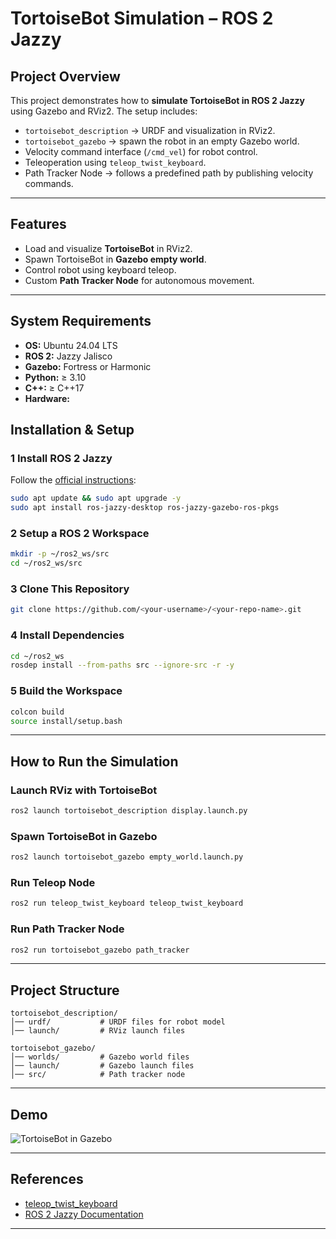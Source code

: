 #  TortoiseBot Simulation – ROS 2 Jazzy

##  Project Overview

This project demonstrates how to **simulate TortoiseBot in ROS 2 Jazzy** using Gazebo and RViz2.
The setup includes:

* `tortoisebot_description` → URDF and visualization in RViz2.
* `tortoisebot_gazebo` → spawn the robot in an empty Gazebo world.
* Velocity command interface (`/cmd_vel`) for robot control.
* Teleoperation using `teleop_twist_keyboard`.
* Path Tracker Node → follows a predefined path by publishing velocity commands.

---

##  Features

* Load and visualize **TortoiseBot** in RViz2.
* Spawn TortoiseBot in **Gazebo empty world**.
* Control robot using keyboard teleop.
* Custom **Path Tracker Node** for autonomous movement.

---

##  System Requirements

* **OS:** Ubuntu 24.04 LTS
* **ROS 2:** Jazzy Jalisco
* **Gazebo:** Fortress or Harmonic
* **Python:** ≥ 3.10
* **C++:** ≥ C++17
* **Hardware:**

##  Installation & Setup

### 1️ Install ROS 2 Jazzy

Follow the [official instructions](https://docs.ros.org/en/jazzy/Installation.html):

```bash
sudo apt update && sudo apt upgrade -y
sudo apt install ros-jazzy-desktop ros-jazzy-gazebo-ros-pkgs
```

### 2️ Setup a ROS 2 Workspace

```bash
mkdir -p ~/ros2_ws/src
cd ~/ros2_ws/src
```

### 3️ Clone This Repository

```bash
git clone https://github.com/<your-username>/<your-repo-name>.git
```

### 4️ Install Dependencies

```bash
cd ~/ros2_ws
rosdep install --from-paths src --ignore-src -r -y
```

### 5️ Build the Workspace

```bash
colcon build
source install/setup.bash
```

---

##  How to Run the Simulation

### Launch RViz with TortoiseBot

```bash
ros2 launch tortoisebot_description display.launch.py
```

### Spawn TortoiseBot in Gazebo

```bash
ros2 launch tortoisebot_gazebo empty_world.launch.py
```

### Run Teleop Node

```bash
ros2 run teleop_twist_keyboard teleop_twist_keyboard
```

### Run Path Tracker Node

```bash
ros2 run tortoisebot_gazebo path_tracker
```

---

##  Project Structure

```
tortoisebot_description/
│── urdf/           # URDF files for robot model
│── launch/         # RViz launch files

tortoisebot_gazebo/
│── worlds/         # Gazebo world files
│── launch/         # Gazebo launch files
│── src/            # Path tracker node
```

---

##  Demo


![TortoiseBot in Gazebo]()

---

##  References

* [teleop\_twist\_keyboard](https://github.com/ros2/teleop_twist_keyboard)
* [ROS 2 Jazzy Documentation](https://docs.ros.org/en/jazzy/)

---







































